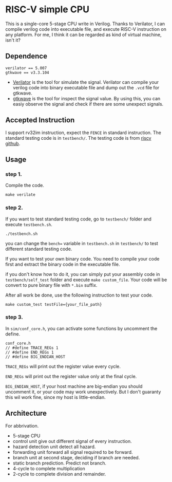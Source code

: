# RISC-V simple CPU
This is a single-core 5-stage CPU write in Verilog. Thanks to Verilator, I can compile verilog code into executable file, and execute RISC-V instruction on any platform. For me, I think it can be regarded as kind of virtual machine, isn't it?

## Dependence
```
verilator == 5.007
gtkwave == v3.3.104
```
* [Verilator](https://github.com/verilator/verilator) is the tool for simulate the signal. Verilator can compile your verilog code into binary executable file and dump out the `.vcd` file for gtkwave.
* [gtkwave](https://gtkwave.sourceforge.net/) is the tool for inspect the signal value. By using this, you can easiy observe the signal and check if there are some unexpect signals.

## Accepted Instruction
I support rv32im instruction, expect the `FENCE` in standard instruction. The standard testing code is in `testbench/`. The testing code is from [riscv github](https://github.com/riscv-software-src/riscv-tests).

## Usage

### step 1.
Compile the code.
```
make verilate
```

### step 2.
If you want to test standard testing code, go to `testbench/` folder and execute `testbench.sh`.
```
./testbench.sh
```
you can change the `bench=` variable in `testbench.sh` in `testbench/` to test different standard testing code.


If you want to test your own binary code. You need to compile your code first and extract the binary code in the executable file.

if you don't know how to do it, you can simply put your assembly code in `testbench/self_test` folder and execute `make custom_file`. Your code will be convert to pure binary file with `*.bin` suffix.

After all work be done, use the following instruction to test your code.
```
make custom_test testFile={your_file_path}
```

### step 3.
In `sim/conf_core.h`, you can activate some functions by uncomment the define.
```
conf_core.h
// #define TRACE_REGs 1
// #define END_REGs 1
// #define BIG_ENDIAN_HOST
```
`TRACE_REGs` will print out the register value every cycle.

`END_REGs` will print out the register value only at the final cycle.

`BIG_ENDIAN_HOST`, if your host machine are big-endian you should uncomment it, or your code may work unexpectively. But I don't guaranty this wil work fine, since my host is little-endian.

## Architecture
For abbrivation.
* 5-stage CPU
* control unit give out different signal of every instruction.
* hazard detection unit detect all hazard.
* forwarding unit forward all signal required to be forward.
* branch unit at second stage, deciding if branch are needed.
* static branch prediction. Predict not branch.
* 4-cycle to complete multiplication
* 2-cycle to complete division and remainder.

